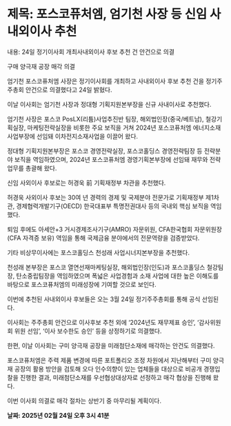# **제목: 포스코퓨처엠, 엄기천 사장 등 신임 사내외이사 추천**

  내용: 24일 정기이사회 개최사내외이사 후보 추천 건 안건으로 의결

구매 양극재 공장 매각 의결

엄기천 포스코퓨처엠 사장은 정기이사회를 개최하고 사내외이사 후보 추천 건을 정기주주총회 안건으로 의결했다고 24일 밝혔다.

이날 이사회는 엄기천 사장과 정대형 기획지원본부장을 신규 사내이사로 추천했다. 

엄기천 사장은 포스코 PosLX(리튬)사업추진반 팀장, 해외법인장(중국/베트남), 철강기획실장, 마케팅전략실장을 비롯한 주요 보직을 거쳐 2024년 포스코퓨처엠 에너지소재사업부장에 선임돼 이차전지소재사업을 이끌어 왔다. 

정대형 기획지원본부장은 포스코 경영전략실장, 포스코홀딩스 경영전략팀장 등 전략분야 보직을 역임하였으며, 2024년 포스코퓨처엠 경영기획본부장에 선임돼 재무와 전략 업무를 총괄해 왔다.

신임 사외이사 후보로는 허경욱 前 기획재정부 차관을 추천했다. 

허경욱 사외이사 후보는 30여 년 경력의 경제 및 국제분야 전문가로 기획재정부 제1차관, 경제협력개발기구(OECD) 한국대표부 특명전권대사 등의 국내외 핵심 보직을 역임했다.

퇴임 후에도 아세안+3 거시경제조사기구(AMRO) 자문위원, CFA한국협회 자문위원장(CFA 자격증 보유) 역임을 통해 국제금융 분야에서의 전문역량을 검증받았다.

기타 비상무이사에는 포스코홀딩스 천성래 사업시너지본부장을 추천했다. 

천성래 본부장은 포스코 열연선재마케팅실장, 해외법인장(인도)과 포스코홀딩스 철강팀장, 탄소중립팀장을 역임하였으며 폭넓은 사업경험과 소재 사업에 대한 높은 이해도를 바탕으로 포스코퓨처엠의 미래성장에 기여할 것으로 보인다.

이번에 추천된 사내외이사 후보들은 오는 3월 24일 정기주주총회를 통해 공식 선임된다. 

이사회는 주주총회 안건으로 이사후보 추천 외에 ‘2024년도 재무제표 승인’, ‘감사위원회 위원 선임’, ‘이사 보수한도 승인’ 등을 상정하기로 의결했다.

한편, 이날 이사회는 구미 양극재 공장을 미래첨단소재에 매각하는 안건도 의결했다. 

포스코퓨처엠은 주력 제품 변경에 따른 포트폴리오 조정 차원에서 지난해부터 구미 양극재 공장의 활용 방안을 검토해 오다 인수의향이 있는 업체들을 대상으로 비공개 경쟁입찰을 진행한 결과, 미래첨단소재를 우선협상대상자로 선정하고 매각 협상을 진행해 왔다.

이번 이사회 의결로 매각 절차는 상반기 중 마무리될 계획이다.

  **날짜: 2025년 02월 24일 오후 3시 41분**